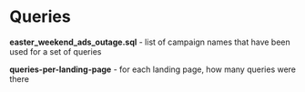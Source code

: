 # Queries

**easter_weekend_ads_outage.sql** - list of campaign names that have been used for a set of queries 


**queries-per-landing-page** - for each landing page, how many queries were there
